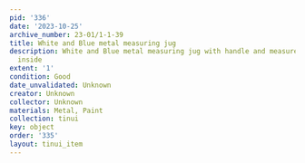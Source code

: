 ```yaml
---
pid: '336'
date: '2023-10-25'
archive_number: 23-01/1-1-39
title: White and Blue metal measuring jug
description: White and Blue metal measuring jug with handle and measurements in pints
  inside
extent: '1'
condition: Good
date_unvalidated: Unknown
creator: Unknown
collector: Unknown
materials: Metal, Paint
collection: tinui
key: object
order: '335'
layout: tinui_item
---
```


